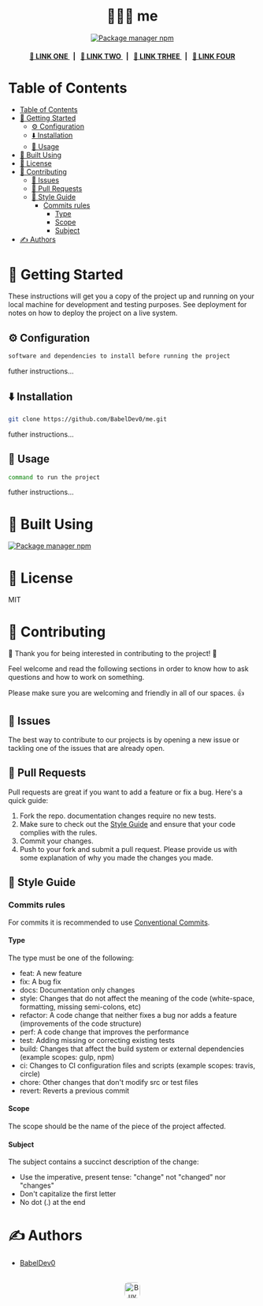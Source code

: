 <p align="center">
    <h1 align="center">
        👨🏻‍🎓 me
    </h1>
    <p align="center"></p>
</p>

<p align="center">
    <a href="https://www.npmjs.com/" target="_blank">
    <img alt="Package manager npm" src="https://img.shields.io/badge/package%20manager-npm-cb3837?logo=npm&labelColor=&logoColor=white&style=flat-square&logoWidth=20">
</a> 
</p>

<div align="center">
    <h4>
        <a href="">
            👥 LINK ONE
        </a>
        <span>&nbsp;&nbsp;|&nbsp;&nbsp;</span>
        <a href="">
            🤝 LINK TWO
        </a>
        <span>&nbsp;&nbsp;|&nbsp;&nbsp;</span>
        <a href="">
            🔎 LINK TRHEE
        </a>
        <span>&nbsp;&nbsp;|&nbsp;&nbsp;</span>
        <a href="">
            📝 LINK FOUR
        </a>
    </h4>
</div>


# Table of Contents
- [Table of Contents](#table-of-contents)
- [🏁 Getting Started ](#-getting-started-)
  - [⚙️ Configuration ](#️-configuration-)
  - [⬇️ Installation ](#️-installation-)
  - [🎈 Usage ](#-usage-)
- [🧰 Built Using ](#-built-using-)
- [📄 License ](#-license-)
- [🔭 Contributing ](#-contributing-)
  - [🐛 Issues ](#-issues-)
  - [🤝 Pull Requests ](#-pull-requests-)
  - [🎨 Style Guide](#-style-guide)
    - [Commits rules](#commits-rules)
      - [Type](#type)
      - [Scope](#scope)
      - [Subject](#subject)
- [✍️ Authors ](#️-authors-)
# 🏁 Getting Started <a name = "getting-started"></a>

These instructions will get you a copy of the project up and running on your local machine for development and testing purposes. See deployment for notes on how to deploy the project on a live system.

## ⚙️ Configuration <a name="configuration"></a>
```bash
software and dependencies to install before running the project
```
futher instructions...


## ⬇️ Installation <a name="installation"></a>
```bash
git clone https://github.com/BabelDev0/me.git
```
futher instructions...

## 🎈 Usage <a name="usage"></a>
```bash
command to run the project
```
futher instructions...


# 🧰 Built Using <a name = "built-using"></a>
<a href="https://www.npmjs.com/" target="_blank">
    <img alt="Package manager npm" src="https://img.shields.io/badge/package%20manager-npm-cb3837?logo=npm&labelColor=&logoColor=white&style=flat-square&logoWidth=20">
</a></br>

# 📄 License <a name = "license"></a>
MIT
# 🔭 Contributing <a name = "contributing"></a>

🎉 Thank you for being interested in contributing to the project! 🎉 

Feel welcome and read the following sections in order to know how to ask questions and how to work on something.

Please make sure you are welcoming and friendly in all of our spaces. 👍

## 🐛 Issues <a name = "issues"></a>

The best way to contribute to our projects is by opening a new issue or tackling one of the issues that are already open.

## 🤝 Pull Requests <a name = "pull-requests"></a>

Pull requests are great if you want to add a feature or fix a bug. Here's a quick guide:
1. Fork the repo.
documentation changes require no new tests.
1. Make sure to check out the [Style Guide](#style-guide) and ensure that your code complies with the rules.
2. Commit your changes.
3. Push to your fork and submit a pull request. Please provide us with some explanation of why you made the changes you made.

## 🎨 Style Guide<a name="style-guide"></a>

### Commits rules<a name="commits-rules"></a>

For commits it is recommended to use [Conventional Commits](https://www.conventionalcommits.org).

#### Type<a name="commit-type"></a>

The type must be one of the following:

-   feat: A new feature
-   fix: A bug fix
-   docs: Documentation only changes
-   style: Changes that do not affect the meaning of the code (white-space, formatting, missing semi-colons, etc)
-   refactor: A code change that neither fixes a bug nor adds a feature (improvements of the code structure)
-   perf: A code change that improves the performance
-   test: Adding missing or correcting existing tests
-   build: Changes that affect the build system or external dependencies (example scopes: gulp, npm)
-   ci: Changes to CI configuration files and scripts (example scopes: travis, circle)
-   chore: Other changes that don't modify src or test files
-   revert: Reverts a previous commit

#### Scope<a name="commit-scope"></a>

The scope should be the name of the piece of the project affected.

#### Subject<a name="commit-subject"></a>

The subject contains a succinct description of the change:

-   Use the imperative, present tense: "change" not "changed" nor "changes"
-   Don't capitalize the first letter
-   No dot (.) at the end

# ✍️ Authors <a name = "authors"></a>
- [BabelDev0](https://github.com/BabelDev0/me.git)


<p align="center">
<br>
<a href="https://github.com/BabelDev0/me.git" target='_blank'>
<img height='32' style='border:0px;height:32px;border-radius:.5rem' src='https://img.shields.io/badge/GitHub-100000?style&#x3D;for-the-badge&amp;logo&#x3D;github&amp;logoColor&#x3D;white' border='0' alt='Buy Me a Coffee' />
 
